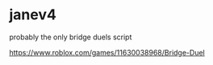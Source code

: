 # janev4

probably the only bridge duels script

https://www.roblox.com/games/11630038968/Bridge-Duel
